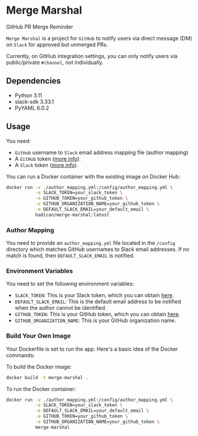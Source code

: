 # Merge Marshal

GitHub PR Merge Reminder

`Merge Marshal` is a project for `GitHub` to notify users via direct message (DM) on `Slack` for approved but unmerged
PRs.

Currently, on GitHub integration settings, you can only notify users via public/private `#channel`, not individually.

## Dependencies

- Python 3.11
- slack-sdk 3.33.1
- PyYAML 6.0.2

## Usage

You need:

- `GitHub` username to `Slack` email address mapping file (author mapping)
- A `GitHub`
  token ([more info](https://docs.github.com/en/authentication/keeping-your-account-and-data-secure/managing-your-personal-access-tokens)).
- A `Slack` token ([more info](https://api.slack.com/authentication/token-types)).

You can run a Docker container with the existing image on Docker Hub:

```sh
docker run -v ./author_mapping.yml:/config/author_mapping.yml \
           -e SLACK_TOKEN=your_slack_token \
           -e GITHUB_TOKEN=your_github_token \
           -e GITHUB_ORGANIZATION_NAME=your_github_token \
           -e DEFAULT_SLACK_EMAIL=your_default_email \
           hadican/merge-marshal:latest
```

### Author Mapping

You need to provide an `author_mapping.yml` file located in the `/config` directory which matches GitHub usernames to
Slack email addresses. If no match is found, then `DEFAULT_SLACK_EMAIL` is notified.

### Environment Variables

You need to set the following environment variables:

- `SLACK_TOKEN`: This is your Slack token, which you can obtain [here](https://api.slack.com/authentication/basics).
- `DEFAULT_SLACK_EMAIL`: This is the default email address to be notified when the author cannot be identified.
- `GITHUB_TOKEN`: This is your GitHub token, which you can obtain [here](https://github.com/settings/tokens).
- `GITHUB_ORGANIZATION_NAME`: This is your GitHub organization name.

### Build Your Own Image

Your Dockerfile is set to run the app. Here's a basic idea of the Docker commands:

To build the Docker image:

```sh
docker build -t merge-marshal .
```

To run the Docker container:

```sh
docker run -v ./author_mapping.yml:/config/author_mapping.yml \
           -e SLACK_TOKEN=your_slack_token \
           -e DEFAULT_SLACK_EMAIL=your_default_email \
           -e GITHUB_TOKEN=your_github_token \
           -e GITHUB_ORGANIZATION_NAME=your_github_token \
           merge-marshal
```